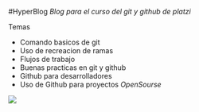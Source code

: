#HyperBlog
*Blog para el curso del git y github de platzi*

Temas
- Comando basicos de git
- Uso de recreacion de ramas
- Flujos de trabajo
- Buenas practicas en git y github
- Github para desarrolladores 
- Uso de Github para proyectos *OpenSourse*

[![](https://www.howtogeek.com/wp-content/uploads/2017/09/1-github-explained.png?width=1198&trim=1,1&bg-color=000&pad=1,1)](http://https://www.howtogeek.com/wp-content/uploads/2017/09/1-github-explained.png?width=1198&trim=1,1&bg-color=000&pad=1,1)
